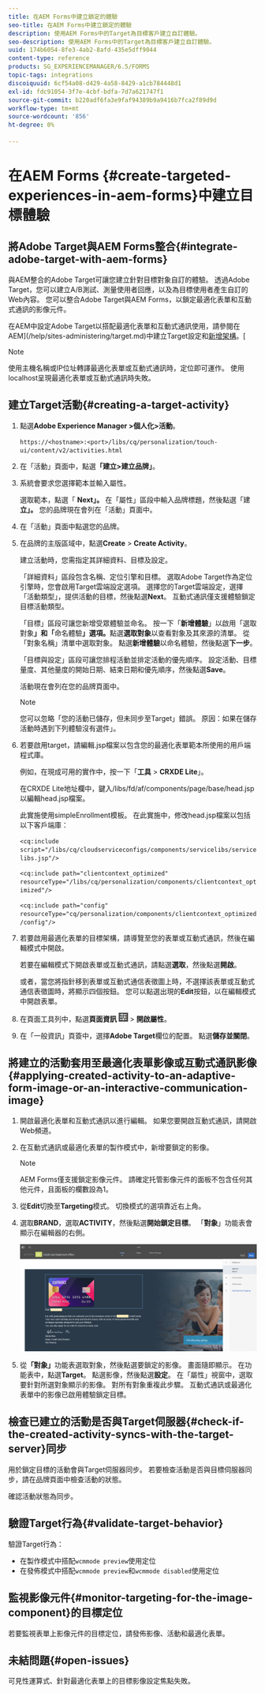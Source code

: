 ```yaml
---
title: 在AEM Forms中建立鎖定的體驗
seo-title: 在AEM Forms中建立鎖定的體驗
description: 使用AEM Forms中的Target為目標客戶建立自訂體驗。
seo-description: 使用AEM Forms中的Target為目標客戶建立自訂體驗。
uuid: 174b6054-8fe3-4ab2-8afd-435e5dff9044
content-type: reference
products: SG_EXPERIENCEMANAGER/6.5/FORMS
topic-tags: integrations
discoiquuid: 6cf54a08-d429-4a58-8429-a1cb784448d1
exl-id: fdc91054-3f7e-4cbf-bdfa-7d7a621747f1
source-git-commit: b220adf6fa3e9faf94389b9a9416b7fca2f89d9d
workflow-type: tm+mt
source-wordcount: '856'
ht-degree: 0%

---
```


# 在AEM Forms {#create-targeted-experiences-in-aem-forms}中建立目標體驗

## 將Adobe Target與AEM Forms整合{#integrate-adobe-target-with-aem-forms}

與AEM整合的Adobe Target可讓您建立針對目標對象自訂的體驗。 透過Adobe Target，您可以建立A/B測試、測量使用者回應，以及為目標使用者產生自訂的Web內容。 您可以整合Adobe Target與AEM Forms，以鎖定最適化表單和互動式通訊的影像元件。

在AEM中設定Adobe Target以搭配最適化表單和互動式通訊使用，請參閱在AEM](/help/sites-administering/target.md)中建立Target設定和[新增架構](/help/sites-administering/target.md)。[

>[!NOTE]
>
>使用主機名稱或IP位址轉譯最適化表單或互動式通訊時，定位即可運作。 使用localhost呈現最適化表單或互動式通訊時失敗。

## 建立Target活動{#creating-a-target-activity}

1. 點選&#x200B;**Adobe Experience Manager >個人化>活動**。

   `https://<hostname>:<port>/libs/cq/personalization/touch-ui/content/v2/activities.html`

1. 在「活動」頁面中，點選&#x200B;**「建立>建立品牌」**。
1. 系統會要求您選擇範本並輸入屬性。

   選取範本，點選「 **Next」。** 在「屬性」區段中輸入品牌標題，然後點選「建 **立」。**
您的品牌現在會列在「活動」頁面中。

1. 在「活動」頁面中點選您的品牌。
1. 在品牌的主版區域中，點選&#x200B;**Create** > **Create Activity**。

   建立活動時，您需指定其詳細資料、目標及設定。

   「詳細資料」區段包含名稱、定位引擎和目標。 選取Adobe Target作為定位引擎時，您會啟用Target雲端設定選項。 選擇您的Target雲端設定，選擇「活動類型」，提供活動的目標，然後點選&#x200B;**Next**。 互動式通訊僅支援體驗鎖定目標活動類型。

   「目標」區段可讓您新增受眾體驗並命名。 按一下「**新增體驗**」以啟用「選取對象&#x200B;**」和「**&#x200B;命名體驗&#x200B;**」選項。**&#x200B;點選&#x200B;**選取對象**&#x200B;以查看對象及其來源的清單。 從「對象名稱」清單中選取對象。 點選&#x200B;**新增體驗**&#x200B;以命名體驗，然後點選&#x200B;**下一步**。

   「目標與設定」區段可讓您排程活動並排定活動的優先順序。 設定活動、目標量度、其他量度的開始日期、結束日期和優先順序，然後點選&#x200B;**Save**。

   活動現在會列在您的品牌頁面中。

   >[!NOTE]
   >
   >您可以忽略「您的活動已儲存，但未同步至Target」錯誤。 原因：如果在儲存活動時遇到下列體驗沒有選件」。

1. 若要啟用target，請編輯.jsp檔案以包含您的最適化表單範本所使用的用戶端程式庫。

   例如，在現成可用的實作中，按一下「**工具** > **CRXDE Lite**」。

   在CRXDE Lite地址欄中，鍵入/libs/fd/af/components/page/base/head.jsp以編輯head.jsp檔案。

   此實施使用simpleEnrollment模板。 在此實施中，修改head.jsp檔案以包括以下客戶端庫：

   `<cq:include script="/libs/cq/cloudserviceconfigs/components/servicelibs/servicelibs.jsp"/>`

   `<cq:include path="clientcontext_optimized" resourceType="/libs/cq/personalization/components/clientcontext_optimized"/>`

   `<cq:include path="config" resourceType="cq/personalization/components/clientcontext_optimized/config"/>`

1. 若要啟用最適化表單的目標架構，請導覽至您的表單或互動式通訊，然後在編輯模式中開啟。

   若要在編輯模式下開啟表單或互動式通訊，請點選&#x200B;**選取**，然後點選&#x200B;**開啟**。

   或者，當您將指針移到表單或互動式通信表徵圖上時，不選擇該表單或互動式通信表徵圖時，將顯示四個按鈕。 您可以點選出現的&#x200B;**Edit**&#x200B;按鈕，以在編輯模式中開啟表單。

1. 在頁面工具列中，點選&#x200B;**頁面資訊** ![theme-options](assets/theme-options.png) > **開啟屬性**。
1. 在「一般資訊」頁簽中，選擇&#x200B;**Adobe Target**&#x200B;欄位的配置。 點選&#x200B;**儲存並關閉**。

## 將建立的活動套用至最適化表單影像或互動式通訊影像{#applying-created-activity-to-an-adaptive-form-image-or-an-interactive-communication-image}

1. 開啟最適化表單和互動式通訊以進行編輯。 如果您要開啟互動式通訊，請開啟Web頻道。

1. 在互動式通訊或最適化表單的製作模式中，新增要鎖定的影像。

   >[!NOTE]
   >
   >AEM Forms僅支援鎖定影像元件。 請確定托管影像元件的面板不包含任何其他元件，且面板的欄數設為1。

1. 從&#x200B;**Edit**&#x200B;切換至&#x200B;**Targeting**&#x200B;模式。 切換模式的選項靠近右上角。
1. 選取&#x200B;**BRAND**，選取&#x200B;**ACTIVITY**，然後點選&#x200B;**開始鎖定目標**。 「**對象**」功能表會顯示在編輯器的右側。

   ![定位功能表](assets/targeting-menu.png)

1. 從&#x200B;**「對象」**&#x200B;功能表選取對象，然後點選要鎖定的影像。 畫面隨即顯示。 在功能表中，點選&#x200B;**Target**。 點選影像，然後點選&#x200B;**設定**。 在「屬性」視窗中，選取要針對所選對象顯示的影像。 對所有對象重複此步驟。 互動式通訊或最適化表單中的影像已啟用體驗鎖定目標。

## 檢查已建立的活動是否與Target伺服器{#check-if-the-created-activity-syncs-with-the-target-server}同步

用於鎖定目標的活動會與Target伺服器同步。 若要檢查活動是否與目標伺服器同步，請在品牌頁面中檢查活動的狀態。

確認活動狀態為同步。

## 驗證Target行為{#validate-target-behavior}

驗證Target行為：

* 在製作模式中搭配`wcmmode preview`使用定位
* 在發佈模式中搭配`wcmmode preview`和`wcmmode disabled`使用定位

## 監視影像元件{#monitor-targeting-for-the-image-component}的目標定位

若要監視表單上影像元件的目標定位，請發佈影像、活動和最適化表單。

## 未結問題{#open-issues}

可見性運算式、針對最適化表單上的目標影像設定焦點失敗。
